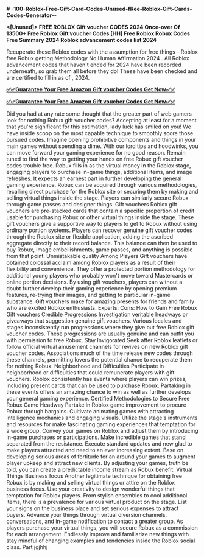 **# -100-Roblox-Free-Gift-Card-Codes-Unused-fRee-Roblox-Gift-Cards-Codes-Generator--**

**<[Unused]> FREE ROBLOX Gift voucher CODES 2024 Once-over Of 13500+ Free Roblox Gift voucher Codes [HH] Free Roblox Robux Codes Free Summary 2024 Roblox advancement codes list 2024** 

Recuperate these Roblox codes with the assumption for free things - Roblox free Robux getting Methodology No Human Affirmation 2024 . All Roblox advancement codes that haven't ended for 2024 have been recorded underneath, so grab them all before they do! These have been checked and are certified to fill in as of , 2024.

**[✅✅Guarantee Your Free Amazon Gift voucher Codes Get Now✅✅](https://tinyurl.com/gift-card-zone-2024)**

**[✅✅Guarantee Your Free Amazon Gift voucher Codes Get Now✅✅](https://tinyurl.com/gift-card-zone-2024)**

Did you had at any rate some thought that the greater part of web gamers look for nothing Robux gift voucher codes? Accepting at least for a moment that you're significant for this estimation, lady luck has smiled on you! We have inside scoop on the most capable technique to smoothly score those pursued codes. Imagine opening prohibitive components and things in your main games without spending a dime. With our lord tips and hoodwinks, you can move forward your gaming experience for no good reason. Remain tuned to find the way to getting your hands on free Robux gift voucher codes trouble free. Robux fills in as the virtual money in the Roblox stage, engaging players to purchase in-game things, additional items, and image refreshes. It expects an earnest part in further developing the general gaming experience. Robux can be acquired through various methodologies, recalling direct purchase for the Roblox site or securing them by making and selling virtual things inside the stage. Players can similarly secure Robux through game passes and designer things. Gift vouchers Roblox gift vouchers are pre-stacked cards that contain a specific proportion of credit usable for purchasing Robux or other virtual things inside the stage. These gift vouchers give a supportive way to players to get to Robux without using ordinary portion systems. Players can recover genuine gift voucher codes through the Roblox site or flexible application, adding the ascribed aggregate directly to their record balance. This balance can then be used to buy Robux, image embellishments, game passes, and anything is possible from that point. Unmistakable quality Among Players Gift vouchers have obtained colossal acclaim among Roblox players as a result of their flexibility and convenience. They offer a protected portion methodology for additional young players who probably won't move toward Mastercards or online portion decisions. By using gift vouchers, players can without a doubt further develop their gaming experience by opening premium features, re-trying their images, and getting to particular in-game substance. Gift vouchers make for amazing presents for friends and family who are excited Roblox enthusiasts. Experts: Cons: How to Gain Free Robux Gift vouchers Credible Progressions Investigation veritable headways or giveaways that suggestion genuine gift vouchers. Various locales and stages inconsistently run progressions where they give out free Roblox gift voucher codes. These progressions are usually genuine and can outfit you with permission to free Robux. Stay Invigorated Seek after Roblox leaflets or follow official virtual amusement channels for revives on new Roblox gift voucher codes. Associations much of the time release new codes through these channels, permitting lovers the potential chance to recuperate them for nothing Robux. Neighborhood and Difficulties Participate in neighborhood or difficulties that could remunerate players with gift vouchers. Roblox consistently has events where players can win prizes, including present cards that can be used to purchase Robux. Partaking in these events offers an amazing chance to win as well as further develops your general gaming experience. Certified Methodologies to Secure Free Robux Game Headway Partake in Roblox game improvement to procure Robux through bargains. Cultivate animating games with attracting intelligence mechanics and engaging visuals. Utilize the stage's instruments and resources for make fascinating gaming experiences that temptation for a wide group. Convey your games on Roblox and adjust them by introducing in-game purchases or participations. Make incredible games that stand separated from the resistance. Execute standard updates and new glad to make players attracted and need to an ever increasing extent. Base on developing serious areas of fortitude for an around your games to augment player upkeep and attract new clients. By adjusting your games, truth be told, you can create a predictable income stream as Robux benefit. Virtual Things Business focus Another legitimate technique for obtaining free Robux is by making and selling virtual things or attire on the Roblox business focus. Use your creativity to design wonderful things that temptation for Roblox players. From stylish ensembles to cool additional items, there is a prevalence for various virtual product on the stage. List your signs on the business place and set serious expenses to attract buyers. Advance your things through virtual diversion channels, conversations, and in-game notification to contact a greater group. As players purchase your virtual things, you will secure Robux as a commission for each arrangement. Endlessly improve and familiarize new things with stay mindful of changing examples and tendencies inside the Roblox social class. Part jgjhhj
